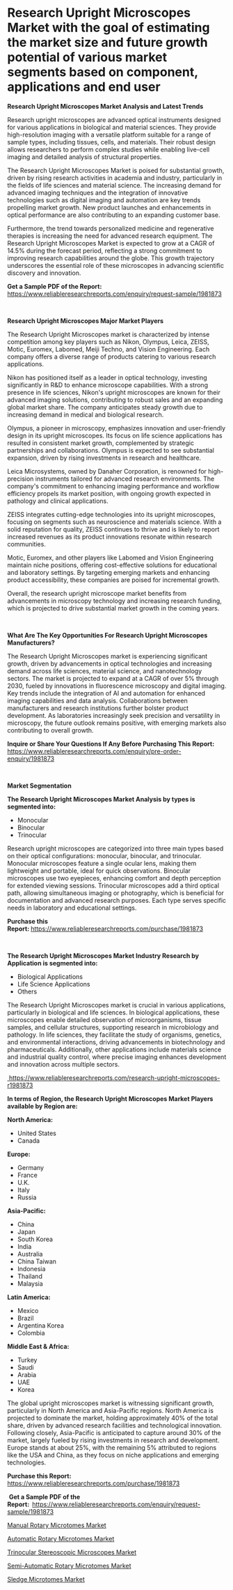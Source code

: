 <p><h1>Research Upright Microscopes Market with the goal of estimating the market size and future growth potential of various market segments based on component, applications and end user</h1></p><p><strong>Research Upright Microscopes Market Analysis and Latest Trends</strong></p>
<p><p>Research upright microscopes are advanced optical instruments designed for various applications in biological and material sciences. They provide high-resolution imaging with a versatile platform suitable for a range of sample types, including tissues, cells, and materials. Their robust design allows researchers to perform complex studies while enabling live-cell imaging and detailed analysis of structural properties.</p><p>The Research Upright Microscopes Market is poised for substantial growth, driven by rising research activities in academia and industry, particularly in the fields of life sciences and material science. The increasing demand for advanced imaging techniques and the integration of innovative technologies such as digital imaging and automation are key trends propelling market growth. New product launches and enhancements in optical performance are also contributing to an expanding customer base.</p><p>Furthermore, the trend towards personalized medicine and regenerative therapies is increasing the need for advanced research equipment. The Research Upright Microscopes Market is expected to grow at a CAGR of 14.5% during the forecast period, reflecting a strong commitment to improving research capabilities around the globe. This growth trajectory underscores the essential role of these microscopes in advancing scientific discovery and innovation.</p></p>
<p><strong>Get a Sample PDF of the Report:&nbsp;</strong> <a href="https://www.reliableresearchreports.com/enquiry/request-sample/1981873?utm_campaign=112&utm_medium=2&utm_source=Github&utm_content=ia&utm_term=02032025&utm_id=research-upright-microscopes">https://www.reliableresearchreports.com/enquiry/request-sample/1981873</a></p>
<p>&nbsp;</p>
<p><strong>Research Upright Microscopes Major Market Players</strong></p>
<p><p>The Research Upright Microscopes market is characterized by intense competition among key players such as Nikon, Olympus, Leica, ZEISS, Motic, Euromex, Labomed, Meiji Techno, and Vision Engineering. Each company offers a diverse range of products catering to various research applications.</p><p>Nikon has positioned itself as a leader in optical technology, investing significantly in R&D to enhance microscope capabilities. With a strong presence in life sciences, Nikon's upright microscopes are known for their advanced imaging solutions, contributing to robust sales and an expanding global market share. The company anticipates steady growth due to increasing demand in medical and biological research.</p><p>Olympus, a pioneer in microscopy, emphasizes innovation and user-friendly design in its upright microscopes. Its focus on life science applications has resulted in consistent market growth, complemented by strategic partnerships and collaborations. Olympus is expected to see substantial expansion, driven by rising investments in research and healthcare.</p><p>Leica Microsystems, owned by Danaher Corporation, is renowned for high-precision instruments tailored for advanced research environments. The company's commitment to enhancing imaging performance and workflow efficiency propels its market position, with ongoing growth expected in pathology and clinical applications.</p><p>ZEISS integrates cutting-edge technologies into its upright microscopes, focusing on segments such as neuroscience and materials science. With a solid reputation for quality, ZEISS continues to thrive and is likely to report increased revenues as its product innovations resonate within research communities.</p><p>Motic, Euromex, and other players like Labomed and Vision Engineering maintain niche positions, offering cost-effective solutions for educational and laboratory settings. By targeting emerging markets and enhancing product accessibility, these companies are poised for incremental growth.</p><p>Overall, the research upright microscope market benefits from advancements in microscopy technology and increasing research funding, which is projected to drive substantial market growth in the coming years.</p></p>
<p>&nbsp;</p>
<p><strong>What Are The Key Opportunities For Research Upright Microscopes Manufacturers?</strong></p>
<p><p>The Research Upright Microscopes market is experiencing significant growth, driven by advancements in optical technologies and increasing demand across life sciences, material science, and nanotechnology sectors. The market is projected to expand at a CAGR of over 5% through 2030, fueled by innovations in fluorescence microscopy and digital imaging. Key trends include the integration of AI and automation for enhanced imaging capabilities and data analysis. Collaborations between manufacturers and research institutions further bolster product development. As laboratories increasingly seek precision and versatility in microscopy, the future outlook remains positive, with emerging markets also contributing to overall growth.</p></p>
<p><strong>Inquire or Share Your Questions If Any Before Purchasing This Report:</strong> <a href="https://www.reliableresearchreports.com/enquiry/pre-order-enquiry/1981873?utm_campaign=112&utm_medium=2&utm_source=Github&utm_content=ia&utm_term=02032025&utm_id=research-upright-microscopes">https://www.reliableresearchreports.com/enquiry/pre-order-enquiry/1981873</a></p>
<p>&nbsp;</p>
<p><strong>Market Segmentation</strong></p>
<p><strong>The Research Upright Microscopes Market Analysis by types is segmented into:</strong></p>
<p><ul><li>Monocular</li><li>Binocular</li><li>Trinocular</li></ul></p>
<p><p>Research upright microscopes are categorized into three main types based on their optical configurations: monocular, binocular, and trinocular. Monocular microscopes feature a single ocular lens, making them lightweight and portable, ideal for quick observations. Binocular microscopes use two eyepieces, enhancing comfort and depth perception for extended viewing sessions. Trinocular microscopes add a third optical path, allowing simultaneous imaging or photography, which is beneficial for documentation and advanced research purposes. Each type serves specific needs in laboratory and educational settings.</p></p>
<p><strong>Purchase this Report:&nbsp;</strong><a href="https://www.reliableresearchreports.com/purchase/1981873?utm_campaign=112&utm_medium=2&utm_source=Github&utm_content=ia&utm_term=02032025&utm_id=research-upright-microscopes">https://www.reliableresearchreports.com/purchase/1981873</a></p>
<p>&nbsp;</p>
<p><strong>The Research Upright Microscopes Market Industry Research by Application is segmented into:</strong></p>
<p><ul><li>Biological Applications</li><li>Life Science Applications</li><li>Others</li></ul></p>
<p><p>The Research Upright Microscopes market is crucial in various applications, particularly in biological and life sciences. In biological applications, these microscopes enable detailed observation of microorganisms, tissue samples, and cellular structures, supporting research in microbiology and pathology. In life sciences, they facilitate the study of organisms, genetics, and environmental interactions, driving advancements in biotechnology and pharmaceuticals. Additionally, other applications include materials science and industrial quality control, where precise imaging enhances development and innovation across multiple sectors.</p></p>
<p><a href="https://www.reliableresearchreports.com/research-upright-microscopes-r1981873?utm_campaign=112&utm_medium=2&utm_source=Github&utm_content=ia&utm_term=02032025&utm_id=research-upright-microscopes">&nbsp;https://www.reliableresearchreports.com/research-upright-microscopes-r1981873</a></p>
<p><strong>In terms of Region, the Research Upright Microscopes Market Players available by Region are:</strong></p>
<p>
    <p> <strong> North America: </strong>
        <ul>
            <li>United States</li>
            <li>Canada</li>
        </ul>
        </p> 
    <p> <strong> Europe: </strong>
        <ul>
            <li>Germany</li>
            <li>France</li>
            <li>U.K.</li>
            <li>Italy</li>
            <li>Russia</li>
        </ul>
        </p> 
    <p> <strong> Asia-Pacific: </strong>
        <ul>
            <li>China</li>
            <li>Japan</li>
            <li>South Korea</li>
            <li>India</li>
            <li>Australia</li>
            <li>China Taiwan</li>
            <li>Indonesia</li>
            <li>Thailand</li>
            <li>Malaysia</li>
        </ul>
        </p> 
    <p> <strong> Latin America: </strong>
        <ul>
            <li>Mexico</li>
            <li>Brazil</li>
            <li>Argentina Korea</li>
            <li>Colombia</li>
        </ul>
        </p> 
    <p> <strong> Middle East & Africa: </strong>
        <ul>
            <li>Turkey</li>
            <li>Saudi</li>
            <li>Arabia</li>
            <li>UAE</li>
            <li>Korea</li>
        </ul>
    </p>
    </p>
<p><p>The global upright microscopes market is witnessing significant growth, particularly in North America and Asia-Pacific regions. North America is projected to dominate the market, holding approximately 40% of the total share, driven by advanced research facilities and technological innovation. Following closely, Asia-Pacific is anticipated to capture around 30% of the market, largely fueled by rising investments in research and development. Europe stands at about 25%, with the remaining 5% attributed to regions like the USA and China, as they focus on niche applications and emerging technologies.</p></p>
<p><strong>Purchase this Report: </strong><a href="https://www.reliableresearchreports.com/purchase/1981873?utm_campaign=112&utm_medium=2&utm_source=Github&utm_content=ia&utm_term=02032025&utm_id=research-upright-microscopes">https://www.reliableresearchreports.com/purchase/1981873</a></p>
<p>&nbsp;<strong>Get a Sample PDF of the Report:&nbsp;&nbsp;</strong><a href="https://www.reliableresearchreports.com/enquiry/request-sample/1981873?utm_campaign=112&utm_medium=2&utm_source=Github&utm_content=ia&utm_term=02032025&utm_id=research-upright-microscopes">https://www.reliableresearchreports.com/enquiry/request-sample/1981873</a></p>
<p><strong></strong></p>
<p><p><a href="https://github.com/mohmodsiason/Market-Research-Report-List-1/blob/main/manual-rotary-microtomes-market.md?utm_campaign=112&utm_medium=2&utm_source=Github&utm_content=ia&utm_term=02032025&utm_id=research-upright-microscopes">Manual Rotary Microtomes Market</a></p><p><a href="https://github.com/haaszgettre6/Market-Research-Report-List-1/blob/main/automatic-rotary-microtomes-market.md?utm_campaign=112&utm_medium=2&utm_source=Github&utm_content=ia&utm_term=02032025&utm_id=research-upright-microscopes">Automatic Rotary Microtomes Market</a></p><p><a href="https://github.com/anggigpps/Market-Research-Report-List-1/blob/main/trinocular-stereoscopic-microscopes-market.md?utm_campaign=112&utm_medium=2&utm_source=Github&utm_content=ia&utm_term=02032025&utm_id=research-upright-microscopes">Trinocular Stereoscopic Microscopes Market</a></p><p><a href="https://github.com/deyniphytic/Market-Research-Report-List-1/blob/main/semi-automatic-rotary-microtomes-market.md?utm_campaign=112&utm_medium=2&utm_source=Github&utm_content=ia&utm_term=02032025&utm_id=research-upright-microscopes">Semi-Automatic Rotary Microtomes Market</a></p><p><a href="https://github.com/saoneubeh8/Market-Research-Report-List-1/blob/main/sledge-microtomes-market.md?utm_campaign=112&utm_medium=2&utm_source=Github&utm_content=ia&utm_term=02032025&utm_id=research-upright-microscopes">Sledge Microtomes Market</a></p></p>